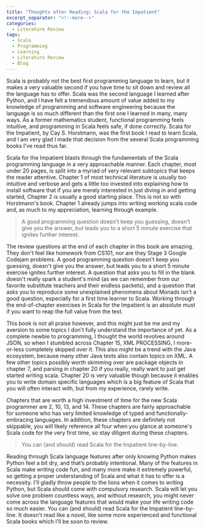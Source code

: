 ```yaml
---
title: "Thoughts after Reading: Scala for the Impatient"
excerpt_separator: "<!--more-->"
categories:
  - Literature Review
tags:
  - Scala
  - Programming
  - Learning
  - Literature Review
  - Blog
---
```


Scala is probably not the best first programming language to learn, but it makes a very valuable second if you have time to sit down and review all the language has to offer. Scala was the second language I learned after Python, and I have felt a tremendous amount of value added to my knowledge of programming and software engineering because the language is so much different than the first one I learned in many, many ways. As a former mathematics student, functional programming feels intuitive, and programming in Scala feels safe, if done correctly. Scala for the Impatient, by Cay S. Horstmann, was the first book I read to learn Scala, and I am very glad I made that decision from the several Scala programming books I've read thus far.

<!--more-->

Scala for the Impatient blasts through the fundamentals of the Scala programming language in a very approachable manner. Each chapter, most under 20 pages, is split into a myriad of very relevant subtopics that keeps the reader attentive. Chapter 1 of most technical literature is usually too intuitive and verbose and gets a little too invested into explaining how to install software that if you are merely interested in just diving in and getting started, Chapter 2 is usually a good starting place. This is not so with Horstmann's book. Chapter 1 already jumps into writing working scala code and, as much to my appreciation, learning through example.


> A good programming question doesn't keep you guessing, doesn't give you the answer, but leads you to a short 5 minute exercise that ignites further interest.


The review questions at the end of each chapter in this book are amazing. They don't feel like homework from CS101, nor are they Stage 3 Google Codejam problems. A good programming question doesn't keep you guessing, doesn't give you the answer, but leads you to a short 5 minute exercise ignites further interest. A question that asks you to fill in the blank doesn't really spark a student's mind (as we can remember from our favorite substitute teachers and their endless packets), and a question that asks you to reproduce some unexplained phenomena about Monads isn't a good question, especially for a first time learner to Scala. Working through the end-of-chapter exercises in Scala for the Impatient is an absolute must if you want to reap the full value from the text.


This book is not all praise however, and this might just be me and my aversion to some topics I don't fully understand the importance of yet. As a complete newbie to programming, I thought the world revolves around JSON, so when I stumbled across Chapter 15, XML PROCESSING, I more-or-less completely skipped over it. This also might be a trend with the Java ecosystem, because many other Java texts also contain topics on XML. A few other topics possibly worth skimming over are package objects in chapter 7, and parsing in chapter 20 if you really, really want to just get started writing scala. Chapter 20 is very valuable though because it enables you to write domain specific languages which is a big feature of Scala that you will often interact with, but from my experience, rarely write.


Chapters that are worth a high investment of time for the new Scala programmer are 2, 10, 13, and 14. These chapters are fairly approachable for someone who has very limited knowledge of typed and functionally-embracing languages. In addition, these chapters are definitely not skippable, you will likely reference all four when you glance at someone's Scala code for the very first time, so stay diligent during these chapters.


> You can (and should) read Scala for the Impatient line-by-line.


Reading through Scala language features after only knowing Python makes Python feel a bit dry, and that’s probably intentional. Many of the features in Scala make writing code fun, and many more make it extremely powerful, so getting a proper understanding of Scala and what it has to offer is a necessity. I'll gladly throw people to the lions when it comes to writing Python, but Scala should come with compulsory research. Scala will let you solve one problem countless ways, and without research, you might never come across the language features that would make your life writing code so much easier. You can (and should) read Scala for the Impatient line-by-line. It doesn't read like a novel, like some more experienced and functional Scala books which I'll be soon to review.



